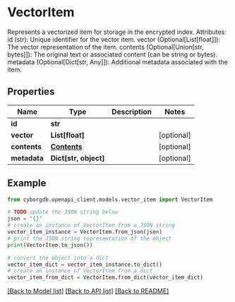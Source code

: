 # VectorItem

Represents a vectorized item for storage in the encrypted index.  Attributes:     id (str): Unique identifier for the vector item.     vector (Optional[List[float]]): The vector representation of the item.     contents (Optional[Union[str, bytes]]): The original text or associated content (can be string or bytes).     metadata (Optional[Dict[str, Any]]): Additional metadata associated with the item.

## Properties

Name | Type | Description | Notes
------------ | ------------- | ------------- | -------------
**id** | **str** |  | 
**vector** | **List[float]** |  | [optional] 
**contents** | [**Contents**](Contents.md) |  | [optional] 
**metadata** | **Dict[str, object]** |  | [optional] 

## Example

```python
from cyborgdb.openapi_client.models.vector_item import VectorItem

# TODO update the JSON string below
json = "{}"
# create an instance of VectorItem from a JSON string
vector_item_instance = VectorItem.from_json(json)
# print the JSON string representation of the object
print(VectorItem.to_json())

# convert the object into a dict
vector_item_dict = vector_item_instance.to_dict()
# create an instance of VectorItem from a dict
vector_item_from_dict = VectorItem.from_dict(vector_item_dict)
```
[[Back to Model list]](../README.md#documentation-for-models) [[Back to API list]](../README.md#documentation-for-api-endpoints) [[Back to README]](../README.md)


